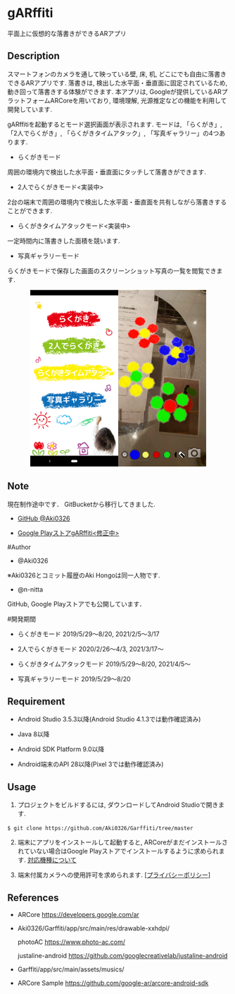 gARffiti
===============

平面上に仮想的な落書きができるARアプリ

## Description
スマートフォンのカメラを通して映っている壁, 床, 机, どこにでも自由に落書きできるARアプリです. 
落書きは, 検出した水平面・垂直面に固定されているため, 動き回って落書きする体験ができます. 
本アプリは, Googleが提供しているARプラットフォームARCoreを用いており, 環境理解, 光源推定などの機能を利用して開発しています. 

gARffitiを起動するとモード選択画面が表示されます. モードは, 「らくがき」, 「2人でらくがき」, 「らくがきタイムアタック」, 「写真ギャラリー」の4つあります. 

- らくがきモード

周囲の環境内で検出した水平面・垂直面にタッチして落書きができます. 

- 2人でらくがきモード<実装中>

2台の端末で周囲の環境内で検出した水平面・垂直面を共有しながら落書きすることができます. 

- らくがきタイムアタックモード<実装中>

一定時間内に落書きした面積を競います. 

- 写真ギャラリーモード

らくがきモードで保存した画面のスクリーンショット写真の一覧を閲覧できます. 

<div align="center">
<img src="https://github.com/Aki0326/Garffiti/blob/tuning/app/src/main/res/drawable-xxhdpi/mode_select.png" alt="モード選択画面" title="モード選択画面" width="200"><img src="https://github.com/Aki0326/Garffiti/blob/developer_console/app/src/main/res/drawable-xxhdpi/graffiti_mode.png" alt="らくがきモードのスクリーンショット" title="らくがきモードのスクリーンショット" width="200">
</div>

## Note
現在制作途中です．
GitBucketから移行してきました. 

  - [GitHub @Aki0326](https://github.com/Aki0326/gARffiti)
  
  - [Google PlayストアgARffiti<修正中>](https://play.google.com/store/apps/details?id=org.ntlab.graffiti&hl=ja)

#Author
- @Aki0326

※Aki0326とコミット履歴のAki Hongoは同一人物です. 

- @n-nitta

GitHub, Google Playストアでも公開しています．

#開発期間
- らくがきモード 2019/5/29～8/20, 2021/2/5～3/17

- 2人でらくがきモード 2020/2/26～4/3, 2021/3/17～

- らくがきタイムアタックモード 2019/5/29～8/20, 2021/4/5～

- 写真ギャラリーモード 2019/5/29～8/20

## Requirement
- Android Studio 3.5.3以降(Android Studio 4.1.3では動作確認済み)

- Java 8以降

- Android SDK Platform 9.0以降

- Android端末のAPI 28以降(Pixel 3では動作確認済み)

## Usage
1. プロジェクトをビルドするには, ダウンロードしてAndroid Studioで開きます. 

`$ git clone https://github.com/Aki0326/Garffiti/tree/master`

2. 端末にアプリをインストールして起動すると, ARCoreがまだインストールされていない場合はGoogle Playストアでインストールするように求められます. [対応機種について](https://developers.google.com/ar/discover/supported-devices)

3. 端末付属カメラへの使用許可を求められます. [[プライバシーポリシー](https://photos.app.goo.gl/3HR5E2rffET9aUCj8)]

## References
- ARCore
  https://developers.google.com/ar

- Aki0326/Garffiti/app/src/main/res/drawable-xxhdpi/

  photoAC https://www.photo-ac.com/
  
  justaline-android https://github.com/googlecreativelab/justaline-android
  
- Garffiti/app/src/main/assets/musics/

- ARCore Sample
  https://github.com/google-ar/arcore-android-sdk